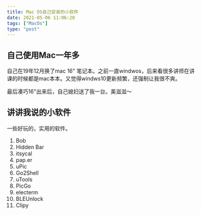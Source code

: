 ```yaml
---
title: Mac OS自己安装的小软件
date: 2021-05-06 11:06:20
tags: ["MacOs"]
type: "post"
---
```


## 自己使用Mac一年多

自己在19年12月换了mac 16" 笔记本。之前一直windwos，后来看很多讲师在讲课的时候都是mac本本。又觉得windws10更新频繁，还强制让我很不爽。

最后凑巧16"出来后，自己媳妇送了我一台。美滋滋～

## 讲讲我说的小软件

一些好玩的，实用的软件。

1. Bob 
2. Hidden Bar
3. itsycal
4. pap.er
5. uPic
6. Go2Shell
7. uTools
8. PicGo
9. electerm
10. BLEUnlock
11. Clipy


